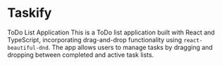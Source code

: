 # Taskify
ToDo List Application  This is a ToDo list application built with React and TypeScript, incorporating drag-and-drop functionality using `react-beautiful-dnd`. The app allows users to manage tasks by dragging and dropping between completed and active task lists.
